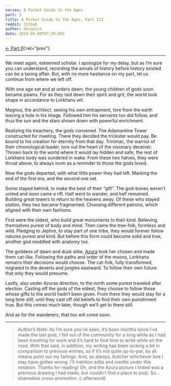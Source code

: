 ```yaml
---
series: A Pocket Guide to the Ages
part: 3
title: A Pocket Guide to the Ages, Part III
reddit: 22l9ab
author: desquire
date: 2014-04-09T07:20:49Z
---
```


[← Part II][0]{:rel="prev"}

----

We meet again, esteemed scholar. I apologize for my delay, but as I’m sure you
can understand, recording the annals of history before history existed can be a
taxing affair. But, with no more hesitance on my part, let us continue from
where we left off.

With one age set and at orders dawn, the young children of gods soon became
pawns. For as they laid down their spirit and grit, the world took shape in
accordance to Lorkhans wit.

Magnus, the architect, seeing his own entrapment, tore from the earth leaving a
hole in his image. Followed him his servants too did follow, and thus the sun
and the stars shown down with powerful enrichment.


Realizing his treachery, the gods convened. The Adamantine Tower constructed for
meeting. There they decided the trickster would pay. Be bound to his creation
for eternity from that day. Trinimac, the warrior of their chronological leader,
tore out the heart of the visionary deceiver. Thrown back to the world where it
would lay hidden and safe, the rest of Lorkhans body was sundered in wake. From
these two halves, they were thrust above, to always loom as a reminder to those
the gods loved.

Now the gods departed, with what little power they had left. Marking the end of
the first era, and the second one set.

Some stayed behind, to make the best of their “gift”. The god-bones weren’t
united and soon came a rift. Half went to wander, and half remained. Building
great towers to return to the heavens away. Of these who stayed station, they
two became fragmented. Choosing different patrons, which aligned with their own
fashions.

First were the oldest, who build great monuments to their kind. Believing
themselves purest of body and mind. Then came the tree-folk, formless and wild.
Pledging to Jephre, to stay part of one tribe, they would forever follow natures
purest and kind. But before this form could become solid and true, another god
meddled with anatomy too.

The goddess of dawn and dusk alike, [Azura][1] took her chosen and made them
cat-like. Following the paths and order of the moons, Lorkhans remains their
decisions would choose. The cat-folk, fully transformed, migrated to the deserts
and jungles eastward. To follow their own future that only they would presume.

Lastly, also under Azuras direction, to the north some purest traveled after
election. Casting off the gods of the eldest, they choose to follow those whose
gifts to the world hadn’t been given. From there they would stay for a long time
still, until they cast off old beliefs to find their own punishment true. But
this comes much later, though we’ll get to there still.

And as for the wanderers, that too will come soon.

----

> Author’s Note: As I’m sure you’ve seen, it’s been months since I’ve made the
> last post. I fell out of the community for a long while as I had been
> traveling for work and it’s hard to find time to write while on the road. With
> that said, in addition, my writing has been lacking a bit in comparison to
> previous entries, so if it’s not quite up-to-par, by all means point out my
> failings. And, as always, butcher whichever lore I may have gotten wrong. I’ll
> mention edits and credits under this notation. Thanks for reading! Oh, and the
> Azura picture I linked was a previous drawing I had made, but couldn’t find a
> place to post. So… shameless cross-promotion.
{:.afterword}

[0]: ./1bhst1
[1]: https://i.imgur.com/YHOlrik.png
